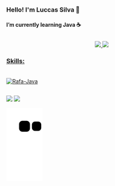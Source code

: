 

###  Hello! I'm Luccas Silva 👋 
####  I’m currently learning Java ☕ 

##

<div align="center">
  <a href="https://github.com/Luccas-Silva">
  <img height="150em" src="https://github-readme-stats.vercel.app/api?username=Luccas-Silva&show_icons=true&theme=merko&include_all_commits=true&count_private=true"/>
  <img height="150em" src="https://github-readme-stats.vercel.app/api/top-langs/?username=Luccas-Silva&layout=compact&langs_count=7&theme=merko"/>
</div>
  
### Skills:
 
<div style="display: inline_block"><br>
  <img align="center" alt="Rafa-Java" height="60" width="80" src="https://cdn.jsdelivr.net/gh/devicons/devicon/icons/java/java-plain.svg" />
</div> 
 
##
 
<div> 
<a href="https://www.linkedin.com/in/luccas-dos-anjos-correia-da-silva-5b85661a8/" target="_blank"><img src="https://img.shields.io/badge/-LinkedIn-%230077B5?style=for-the-badge&logo=linkedin&logoColor=white" target="_blank"></a>
 <a href = "mailto:lluccas.anjoss@gmail.com"><img src="https://img.shields.io/badge/-Gmail-%23333?style=for-the-badge&logo=gmail&logoColor=white" target="_blank"></a>
 
![Snake animation](https://github.com/Luccas-Silva/Luccas-Silva/blob/output/github-contribution-grid-snake.svg)
</div>



